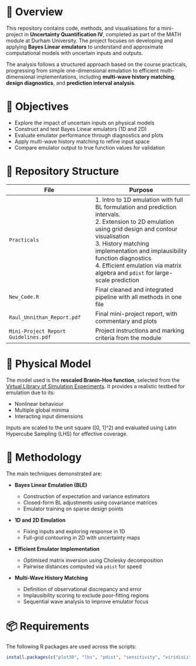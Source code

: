 # 📌 Overview

This repository contains code, methods, and visualisations for a mini-project in **Uncertainty Quantification IV**, completed as part of the MATH module at Durham University. The project focuses on developing and applying **Bayes Linear emulators** to understand and approximate computational models with uncertain inputs and outputs.

The analysis follows a structured approach based on the course practicals, progressing from simple one-dimensional emulation to efficient multi-dimensional implementations, including **multi-wave history matching**, **design diagnostics**, and **prediction interval analysis**.

# 🎯 Objectives

- Explore the impact of uncertain inputs on physical models  
- Construct and test Bayes Linear emulators (1D and 2D)  
- Evaluate emulator performance through diagnostics and plots  
- Apply multi-wave history matching to refine input space  
- Compare emulator output to true function values for validation

# 📁 Repository Structure

| File               | Purpose |
|--------------------|---------|
| `Practicals`       | 1. Intro to 1D emulation with full BL formulation and prediction intervals.<br>2. Extension to 2D emulation using grid design and contour visualisation<br>3. History matching implementation and implausibility function diagnostics<br>4. Efficient emulation via matrix algebra and `pdist` for large-scale prediction |
| `New_Code.R`       | Final cleaned and integrated pipeline with all methods in one file |
| `Raul_Unnithan_Report.pdf` | Final mini-project report, with commentary and plots |
| `Mini-Project Report Guidelines.pdf` | Project instructions and marking criteria from the module |


# 🧠 Physical Model

The model used is the **rescaled Branin-Hoo function**, selected from the [Virtual Library of Simulation Experiments](https://www.sfu.ca/~ssurjano/index.html). It provides a realistic testbed for emulation due to its:

- Nonlinear behaviour
- Multiple global minima
- Interacting input dimensions

Inputs are scaled to the unit square \([0, 1]^2\) and evaluated using Latin Hypercube Sampling (LHS) for effective coverage.

# 🔬 Methodology

The main techniques demonstrated are:

- **Bayes Linear Emulation (BLE)**  
  - Construction of expectation and variance estimators  
  - Closed-form BL adjustments using covariance matrices  
  - Emulator training on sparse design points

- **1D and 2D Emulation**  
  - Fixing inputs and exploring response in 1D  
  - Full-grid contouring in 2D with uncertainty maps

- **Efficient Emulator Implementation**  
  - Optimised matrix inversion using Cholesky decomposition  
  - Pairwise distances computed via `pdist` for speed

- **Multi-Wave History Matching**  
  - Definition of observational discrepancy and error  
  - Implausibility scoring to exclude poor-fitting regions  
  - Sequential wave analysis to improve emulator focus

# 📦 Requirements

The following R packages are used across the scripts:

```r
install.packages(c("plot3D", "lhs", "pdist", "sensitivity", "viridisLite"))
